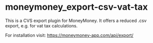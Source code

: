 # moneymoney_export-csv-vat-tax

This is a CVS export plugin for MoneyMoney. It offers a reduced .csv export, e.g. for vat tax calculations.

For installation visit: https://moneymoney-app.com/api/export/
